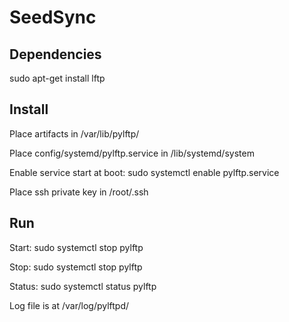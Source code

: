 # SeedSync

## Dependencies
sudo apt-get install lftp

## Install
Place artifacts in /var/lib/pylftp/

Place config/systemd/pylftp.service in /lib/systemd/system

Enable service start at boot:
sudo systemctl enable pylftp.service

Place ssh private key in /root/.ssh

## Run

Start: sudo systemctl stop pylftp

Stop: sudo systemctl stop pylftp

Status: sudo systemctl status pylftp

Log file is at /var/log/pylftpd/